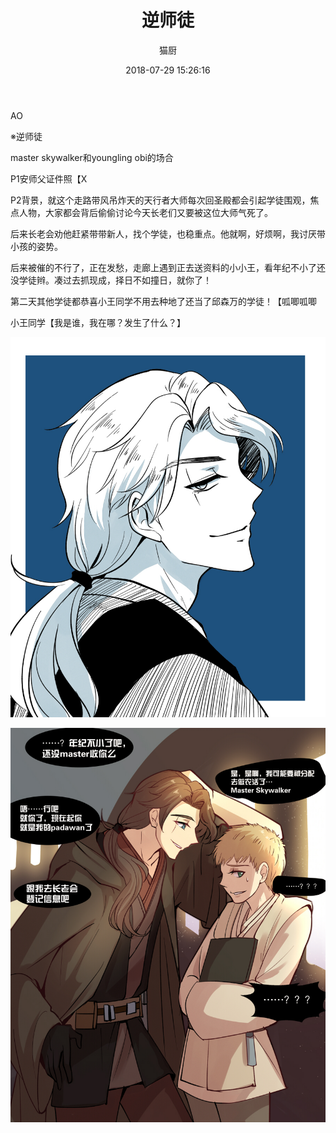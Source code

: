 ﻿---
layout: post
title: 逆师徒
date: 2018-07-29 15:26:16
updated: 2018-07-29 15:26:16
comments: true
categories: [Photo]
tags: [obikin, AO, obi-wan kenobi, anakin skywalker, 星球大战, star wars]
author: "猫厨"
description: ""
toc: true
---

<p>AO</p> 
<p>※逆师徒</p> 
<p>master skywalker和youngling obi的场合</p> 
<p>P1安师父证件照【X</p> 
<p>P2背景，就这个走路带风吊炸天的天行者大师每次回圣殿都会引起学徒围观，焦点人物，大家都会背后偷偷讨论今天长老们又要被这位大师气死了。</p> 
<p>后来长老会劝他赶紧带带新人，找个学徒，也稳重点。他就啊，好烦啊，我讨厌带小孩的姿势。</p> 
<p>后来被催的不行了，正在发愁，走廊上遇到正去送资料的小小王，看年纪不小了还没学徒辫。凑过去抓现成，择日不如撞日，就你了！</p> 
<p>第二天其他学徒都恭喜小王同学不用去种地了还当了邱森万的学徒！【呱唧呱唧</p> 
<p>小王同学【我是谁，我在哪？发生了什么？】</p>

![](https://raw.githubusercontent.com/alicewish/meowchain247/master/img_cVZNdzJtQk9JV2VHblpVTElZUTJoOHhMTklHLzJ6SWNSeFZpdjdKOHhOQUtnNlF1MWJwUzB3PT0.jpg)

![](https://raw.githubusercontent.com/alicewish/meowchain247/master/img_cVZNdzJtQk9JV2VHblpVTElZUTJoMFUvZ1dLTElLbVJtcXc4aG41ZGFtcmJRSkNyQTE3dXd3PT0.jpg)